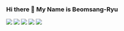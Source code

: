 ### Hi there 👋 My Name is Beomsang-Ryu

<img src="https://img.shields.io/badge/-Python-000000?style=flat&logo=Python"/>
<img src="https://img.shields.io/badge/-Tensorflow-000000?style=flat&logo=Tensorflow"/>
<img src="https://img.shields.io/badge/-Keras-000000?style=flat&logo=Keras"/>
<img src="https://img.shields.io/badge/-SAS-000000?style=flat&logo=SAS"/>
<img src="https://img.shields.io/badge/-Django-000000?style=flat&logo=Django"/>


<!--
**tkasod2/tkasod2** is a ✨ _special_ ✨ repository because its `README.md` (this file) appears on your GitHub profile.

Here are some ideas to get you started:

- 🔭 I’m currently working on ...
- 🌱 I’m currently learning ...
- 👯 I’m looking to collaborate on ...
- 🤔 I’m looking for help with ...
- 💬 Ask me about ...
- 📫 How to reach me: ...
- 😄 Pronouns: ...
- ⚡ Fun fact: ...
-->
